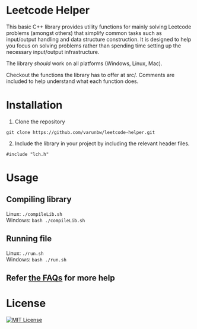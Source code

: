 # Leetcode Helper

This basic C++ library provides utility functions for mainly solving Leetcode problems (amongst others) that simplify common tasks such as input/output handling and data structure construction. It is designed to help you focus on solving problems rather than spending time setting up the necessary input/output infrastructure.

The library *should* work on all platforms (Windows, Linux, Mac).

Checkout the functions the library has to offer at src/. Comments are included to help understand what each function does.

# Installation

1. Clone the repository

```git clone https://github.com/varunbw/leetcode-helper.git```

2. Include the library in your project by including the relevant header files.

```#include "lch.h"```


# Usage

## Compiling library
Linux: ```./compileLib.sh```\
Windows: ```bash ./compileLib.sh```

## Running file
Linux: ```./run.sh```\
Windows: ```bash ./run.sh```

## Refer [the FAQs](FAQ.md) for more help

# License
[![MIT License](https://img.shields.io/badge/license-MIT-blue.svg)](LICENSE)
